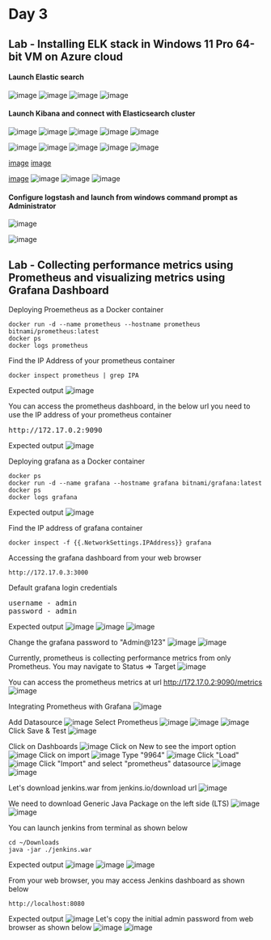 # Day 3

## Lab - Installing ELK stack in Windows 11 Pro 64-bit VM on Azure cloud
#### Launch Elastic search
![image](https://github.com/user-attachments/assets/4365bb19-93c2-4496-9a78-368d8acbd984)
![image](https://github.com/user-attachments/assets/f45f3427-153b-4502-b348-03027ccf8396)
![image](https://github.com/user-attachments/assets/f25e4eba-59e8-446f-9bb3-7255031c4195)
![image](https://github.com/user-attachments/assets/84becbdc-aa2a-42a3-9bd3-217341cae8e4)

#### Launch Kibana and connect with Elasticsearch cluster
![image](https://github.com/user-attachments/assets/866bdc08-2cfe-4751-8507-09288ba06aee)
![image](https://github.com/user-attachments/assets/1dcaef2a-0408-47a3-9454-918c337245c3)
![image](https://github.com/user-attachments/assets/912b1e07-fa69-4138-8a20-1154993f9b4c)
![image](https://github.com/user-attachments/assets/5ed40b68-5dd5-42e9-802f-65e1813cdffb)
![image](https://github.com/user-attachments/assets/9137972e-3a83-4121-a392-651b6da3d7a5)

![image](https://github.com/user-attachments/assets/4b53c85c-fa4c-4c17-a44e-dea25a596660)
![image](https://github.com/user-attachments/assets/f10f85d9-ca23-416d-a0d2-050ae62adb24)
![image](https://github.com/user-attachments/assets/55e772d1-f8b4-46ed-a933-766894ff0190)
![image](https://github.com/user-attachments/assets/fd0af8f8-7558-4499-a526-73b4c0805531)
![image](https://github.com/user-attachments/assets/a964561f-29cf-41a6-b39e-6db97672df23)

[image](https://github.com/user-attachments/assets/24e6484a-db61-4392-b1d8-33eed4aa7e39)
[image](https://github.com/user-attachments/assets/d95b31d5-be87-4fc4-935d-2a0b29bd7e60)

[image](https://github.com/user-attachments/assets/76530417-b07c-47ca-9531-dccb7d16a8c7)
![image](https://github.com/user-attachments/assets/f7385f6c-df86-4a77-b260-5d11126763b0)
![image](https://github.com/user-attachments/assets/92c0d751-fe29-4b33-be60-35b0cdd5e6ba)
![image](https://github.com/user-attachments/assets/19396b21-0c58-4df8-9499-07f19f78aae7)

#### Configure logstash and launch from windows command prompt as Administrator
![image](https://github.com/user-attachments/assets/c6179dfc-a289-487e-af5a-f85f6597f589)

![image](https://github.com/user-attachments/assets/4323905a-ff1b-4f17-a453-fe6b59bfeecf)

## Lab - Collecting performance metrics using Prometheus and visualizing metrics using Grafana Dashboard

Deploying Proemetheus as a Docker container
```
docker run -d --name prometheus --hostname prometheus bitnami/prometheus:latest
docker ps
docker logs prometheus
```

Find the IP Address of your prometheus container
```
docker inspect prometheus | grep IPA
```
Expected output
![image](https://github.com/user-attachments/assets/835682a7-e2a0-463d-bd83-81176bae4e42)


You can access the prometheus dashboard, in the below url you need to use the IP address of your prometheus container
<pre>
http://172.17.0.2:9090  
</pre>

Expected output
![image](https://github.com/user-attachments/assets/df80f7cc-43ed-4024-b21c-c61e9a3a32bb)

Deploying grafana as a Docker container
```
docker ps
docker run -d --name grafana --hostname grafana bitnami/grafana:latest
docker ps
docker logs grafana
```

Expected output
![image](https://github.com/user-attachments/assets/de718f29-cc09-464a-9ae8-a24481033a18)

Find the IP address of grafana container
```
docker inspect -f {{.NetworkSettings.IPAddress}} grafana
```

Accessing the grafana dashboard from your web browser
```
http://172.17.0.3:3000
```
Default grafana login credentials
<pre>
username - admin
password - admin
</pre>

Expected output
![image](https://github.com/user-attachments/assets/0486fcc4-aab3-4d94-93de-193b600f0b3d)
![image](https://github.com/user-attachments/assets/5d141d12-f44e-48d3-b709-2e3b4ed42d50)
![image](https://github.com/user-attachments/assets/832f3117-cb59-4ac3-b3e6-cb72be18f465)

Change the grafana password to "Admin@123"
![image](https://github.com/user-attachments/assets/53b64a96-3d89-4772-8c50-f2e1f02d261b)
![image](https://github.com/user-attachments/assets/a39f7836-3e42-435b-8257-699b1e6c99c1)


Currently, prometheus is collecting performance metrics from only Prometheus. You may navigate to Status => Target
![image](https://github.com/user-attachments/assets/2a404118-710a-45f7-8068-bb274cc45467)

You can access the prometheus metrics at url http://172.17.0.2:9090/metrics
![image](https://github.com/user-attachments/assets/b64c4670-8605-411f-885c-d6c393843afa)

Integrating Prometheus with Grafana
![image](https://github.com/user-attachments/assets/2eeda054-bee0-45a2-9332-e9d5b3c24e79)

Add Datasource
![image](https://github.com/user-attachments/assets/c098b4d8-638a-4dcb-90fa-d62964de4be0)
Select Prometheus
![image](https://github.com/user-attachments/assets/d168b20b-d764-4e76-8708-219f81666ee6)
![image](https://github.com/user-attachments/assets/198bb162-76d6-401f-8e8a-5e9c9f2ccff6)
![image](https://github.com/user-attachments/assets/bb96cea9-9d55-4add-a3eb-0cf2eef651b7)
Click Save & Test
![image](https://github.com/user-attachments/assets/1f2468da-998d-491e-a726-89c6908a56df)

Click on Dashboards
![image](https://github.com/user-attachments/assets/3711d7f3-65c2-4ca8-9ce6-4bad6ff9d544)
Click on New to see the import option
![image](https://github.com/user-attachments/assets/12ac50d6-0ad5-4822-b13d-136b3c0d3af0)
Click on import
![image](https://github.com/user-attachments/assets/b33a565a-bdf3-4a76-8bd6-d53c6c757933)
Type "9964"
![image](https://github.com/user-attachments/assets/983cd2e2-22b2-4af9-8947-6f404ef28f36)
Click "Load"
![image](https://github.com/user-attachments/assets/6876cc0a-8175-4117-805d-7dd64ac976f0)
Click "Import" and select "prometheus" datasource
![image](https://github.com/user-attachments/assets/a542860e-37cf-4757-b0a4-0864bcd8225b)
![image](https://github.com/user-attachments/assets/c74ac9f4-2844-4b58-a11e-71b9bc56e92e)

Let's download jenkins.war from jenkins.io/download url
![image](https://github.com/user-attachments/assets/86c7b1df-991d-47f5-a565-af9c0bc7f690)

We need to download Generic Java Package on the left side (LTS)
![image](https://github.com/user-attachments/assets/fc841344-e502-44e0-abf0-2bce72e3da37)
![image](https://github.com/user-attachments/assets/c4efdcc8-d986-4930-9f21-853c75c51638)

You can launch jenkins from terminal as shown below
```
cd ~/Downloads
java -jar ./jenkins.war
```

Expected output
![image](https://github.com/user-attachments/assets/0485aa4f-37b1-422f-a860-774b98ede6d5)
![image](https://github.com/user-attachments/assets/fa082004-14b6-44e2-b9b7-6a533a90d67d)
![image](https://github.com/user-attachments/assets/6d5bec55-cedd-4b30-815c-4c5bd17d13d9)

From your web browser, you may access Jenkins dashboard as shown below
```
http://localhost:8080
```

Expected output
![image](https://github.com/user-attachments/assets/0901a956-f890-4aa4-a71e-8bcf80290c32)
Let's copy the initial admin password from web browser as shown below
![image](https://github.com/user-attachments/assets/53383580-788f-4fec-a3e8-902058ca348a)
![image](https://github.com/user-attachments/assets/692c1c4d-7ed4-4333-a5df-d6ce4168999b)
